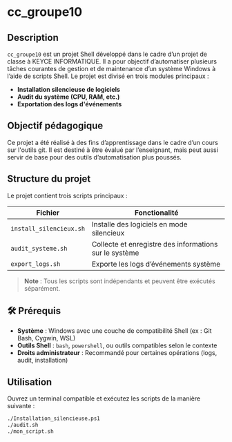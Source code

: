 # cc_groupe10

##  Description

`cc_groupe10` est un projet Shell développé dans le cadre d’un projet de classe à KEYCE INFORMATIQUE. Il a pour objectif d’automatiser plusieurs tâches courantes de gestion et de maintenance d’un système Windows à l’aide de scripts Shell. Le projet est divisé en trois modules principaux :

- **Installation silencieuse de logiciels**
- **Audit du système (CPU, RAM, etc.)**
- **Exportation des logs d'événements**

##  Objectif pédagogique

Ce projet a été réalisé à des fins d’apprentissage dans le cadre d’un cours sur l'outils git. Il est destiné à être évalué par l’enseignant, mais peut aussi servir de base pour des outils d’automatisation plus poussés.

##  Structure du projet

Le projet contient trois scripts principaux :

| Fichier                        | Fonctionalité                                |
|-------------------------------|----------------------------------------------|
| `install_silencieux.sh`       | Installe des logiciels en mode silencieux    |
| `audit_systeme.sh`            | Collecte et enregistre des informations sur le système     |
| `export_logs.sh`              | Exporte les logs d’événements système        |

>  **Note** : Tous les scripts sont indépendants et peuvent être exécutés séparément.

## 🛠️ Prérequis

-  **Système** : Windows avec une couche de compatibilité Shell (ex : Git Bash, Cygwin, WSL)
-  **Outils Shell** : `bash`, `powershell`, ou outils compatibles selon le contexte
-  **Droits administrateur** : Recommandé pour certaines opérations (logs, audit, installation)

##  Utilisation

Ouvrez un terminal compatible et exécutez les scripts de la manière suivante :

```bash
./Installation_silencieuse.ps1
./audit.sh
./mon_script.sh

